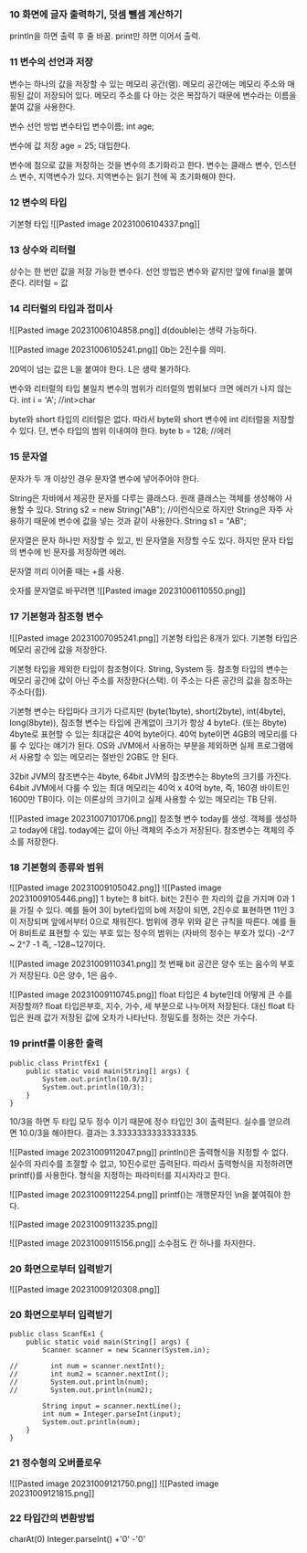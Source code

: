 ### 10 화면에 글자 출력하기, 덧셈 뺄셈 계산하기
println을 하면 출력 후 줄 바꿈.
print만 하면 이어서 출력.

### 11 변수의 선언과 저장
변수는 하나의 값을 저장할 수 있는 메모리 공간(램). 
메모리 공간에는 메모리 주소와 매핑된 값이 저장되어 있다.
메모리 주소를 다 아는 것은 복잡하기 때문에 변수라는 이름을 붙여 값을 사용한다.

변수 선언 방법
변수타입 변수이름;
int age;

변수에 값 저장
age = 25;
대입한다.

변수에 첨으로 값을 저장하는 것을 변수의 초기화라고 한다.
변수는 클래스 변수, 인스턴스 변수, 지역변수가 있다.
지역변수는 읽기 전에 꼭 초기화해야 한다. 

### 12 변수의 타입
기본형 타입
![[Pasted image 20231006104337.png]]

### 13 상수와 리터럴
상수는 한 번만 값을 저장 가능한 변수다.
선언 방법은 변수와 같지만 앞에 final을 붙여준다.
리터럴 = 값

### 14 리터럴의 타입과 접미사
![[Pasted image 20231006104858.png]]
d(double)는 생략 가능하다.

![[Pasted image 20231006105241.png]]
0b는 2진수를 의미.

20억이 넘는 값은 L을 붙여야 한다. L은 생략 불가하다.

변수와 리터럴의 타입 불일치
변수의 범위가 리터럴의 범위보다 크면 에러가 나지 않는다.
int i = 'A'; //int>char

byte와 short 타입의 리터럴은 없다. 따라서 byte와 short 변수에 int 리터럴을 저장할 수 있다. 단, 변수 타입의 범위 이내여야 한다.
byte b = 128; //에러

### 15 문자열
문자가 두 개 이상인 경우 문자열 변수에 넣어주어야 한다.

String은 자바에서 제공한 문자를 다루는 클래스다.
원래 클래스는 객체를 생성해야 사용할 수 있다.
String s2 = new String("AB"); //이런식으로
하지만 String은 자주 사용하기 때문에 변수에 값을 넣는 것과 같이 사용한다.
String s1 = "AB";

문자열은 문자 하나만 저장할 수 있고, 빈 문자열을 저장할 수도 있다. 하지만 문자 타입의 변수에 빈 문자를 저장하면 에러.

문자열 끼리 이어줄 때는 +를 사용.

숫자를 문자열로 바꾸려면
![[Pasted image 20231006110550.png]]

### 17 기본형과 참조형 변수
![[Pasted image 20231007095241.png]]
기본형 타입은 8개가 있다. 기본형 타입은 메모리 공간에 값을 저장한다.

기본형 타입을 제외한 타입이 참조형이다. String, System 등.
참조형 타입의 변수는 메모리 공간에 값이 아닌 주소를 저장한다(스택). 
이 주소는 다른 공간의 값을 참조하는 주소다(힙).

기본형 변수는 타입마다 크기가 다르지만 (byte(1byte), short(2byte), int(4byte), long(8byte)),
참조형 변수는 타입에 관계없이 크기가 항상 4 byte다. (또는 8byte)
4byte로 표현할 수 있는 최대값은 40억 byte이다. 40억 byte이면 4GB의 메모리를 다룰 수 있다는 얘기가 된다. 
OS와 JVM에서 사용하는 부분을 제외하면 실제 프로그램에서 사용할 수 있는 메모리는 절반인 2GB도 안 된다.

32bit JVM의 참조변수는 4byte, 64bit JVM의 참조변수는 8byte의 크기를 가진다. 64bit JVM에서 다룰 수 있는 최대 메모리는 40억 x 40억 byte, 즉, 160경 바이트인 1600만 TB이다. 이는 이론상의 크기이고 실제 사용할 수 있는 메모리는 TB 단위.

![[Pasted image 20231007101706.png]]
참조형 변수 today를 생성.
객체를 생성하고 today에 대입.
today에는 값이 아닌 객체의 주소가 저장된다.
참조변수는 객체의 주소를 저장한다. 

### 18 기본형의 종류와 범위
![[Pasted image 20231009105042.png]]
![[Pasted image 20231009105446.png]]
1 byte는 8 bit다. bit는 2진수 한 자리의 값을 가지며 0과 1을 가질 수 있다.
예를 들어 3이 byte타입의 b에 저장이 되면, 2진수로 표현하면 11인 3이 저장되며 앞에서부터 0으로 채워진다.
범위에 경우 위와 같은 규칙을 따른다. 예를 들어 8비트로 표현할 수 있는 부호 있는 정수의 범위는 (자바의 정수는 부호가 있다) -2^7 ~ 2^7 -1 즉, -128~127이다.

![[Pasted image 20231009110341.png]]
첫 번째 bit 공간은 양수 또는 음수의 부호가 저장된다. 0은 양수, 1은 음수. 

![[Pasted image 20231009110745.png]]
float 타입은 4 byte인데 어떻게 큰 수를 저장할까? float 타입은부호, 지수, 가수, 세 부분으로 나누어져 저장된다. 대신 float 타입은 원래 값가 저장된 값에 오차가 나타난다. 정밀도를 정하는 것은 가수다. 

### 19 printf를 이용한 출력
```
public class PrintfEx1 {  
    public static void main(String[] args) {  
        System.out.println(10.0/3);  
        System.out.println(10/3);  
    }  
}
```
10/3을 하면 두 타입 모두 정수 이기 때문에 정수 타입인 3이 출력된다. 실수를 얻으려면 10.0/3을 해야한다. 결과는 3.3333333333333335. 

![[Pasted image 20231009112047.png]]
println()은 출력형식을 지정할 수 없다. 실수의 자리수를 조절할 수 없고, 10진수로만 출력된다. 따라서 출력형식을 지정하려면 printf()를 사용한다. 형식을 지정하는 파라미터를 지시자라고 한다.

![[Pasted image 20231009112254.png]]
printf()는 개행문자인 \\n을 붙여줘야 한다.

![[Pasted image 20231009113235.png]]

![[Pasted image 20231009115156.png]]
소수점도 칸 하나를 차지한다. 

### 20 화면으로부터 입력받기
![[Pasted image 20231009120308.png]]


### 20 화면으로부터 입력받기
```
public class ScanfEx1 {  
    public static void main(String[] args) {  
        Scanner scanner = new Scanner(System.in);  
  
//        int num = scanner.nextInt();  
//        int num2 = scanner.nextInt();  
//        System.out.println(num);  
//        System.out.println(num2);  
  
        String input = scanner.nextLine();  
        int num = Integer.parseInt(input);  
        System.out.println(num);  
    }  
}
```

### 21 정수형의 오버플로우
![[Pasted image 20231009121750.png]]
![[Pasted image 20231009121815.png]]

### 22 타입간의 변환방법
charAt(0)
Integer.parseInt()
+'0'
-'0'
